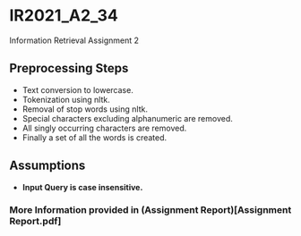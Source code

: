 # IR2021_A2_34
Information Retrieval Assignment 2

## Preprocessing Steps
- Text conversion to lowercase.
- Tokenization using nltk.
- Removal of stop words using nltk.
- Special characters excluding alphanumeric are removed.
- All singly occurring characters are removed.
- Finally a set of all the words is created.

## Assumptions
- **Input Query is case insensitive.**

### More Information provided in (Assignment Report)[Assignment Report.pdf]
